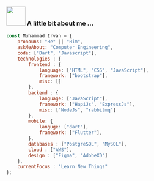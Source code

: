 ### <img src="https://media.giphy.com/media/v1.Y2lkPTc5MGI3NjExYTQ4eTFrNjdoZGtldWhqN2g3MmlrbGdwZGh5dmJzaHZ1MGxwZXhqYyZlcD12MV9zdGlja2Vyc19zZWFyY2gmY3Q9dHM/EmOl3l6yt1qO0FWxBB/giphy.gif" width="50"> A little bit about me ...  

```javascript
const Muhammad Irvan = {
    pronouns: "He" || "Him",
    askMeAbout: "Computer Engineering",
    code: ["Dart", "Javascript"],
    technologies : {
        frontend : {
            language: ["HTML", "CSS", "JavaScript"],
            framework: ["bootstrap"],
            misc: []
        },
        backend : {
            language: ["JavaScript"],
            framework: ["HapiJs", "ExpressJs"],
            misc: ["NodeJs", "rabbitmq"]
        },
        mobile: {
            languge: ["dart"],
            framework: ["Flutter"],
        },
        databases : ["PostgreSQL", "MySQL"],
        cloud : ["AWS"],
        design : ["Figma", "AdobeXD"]
    },
    currentFocus : "Learn New Things"
};
```
